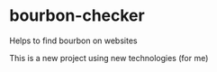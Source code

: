 # bourbon-checker
Helps to find bourbon on websites

This is a new project using new technologies (for me)
